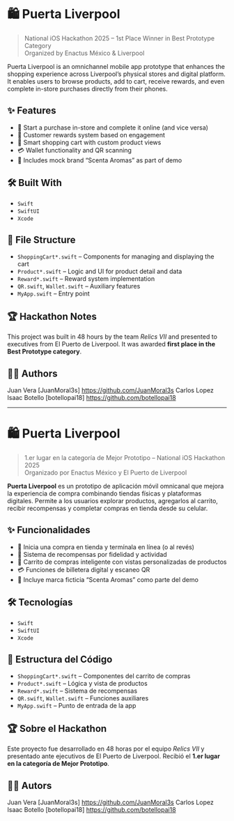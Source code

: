 # 🛍️ Puerta Liverpool

> National iOS Hackathon 2025 – 1st Place Winner in Best Prototype Category  
> Organized by Enactus México & Liverpool

Puerta Liverpool is an omnichannel mobile app prototype that enhances the shopping experience across Liverpool’s physical stores and digital platform. It enables users to browse products, add to cart, receive rewards, and even complete in-store purchases directly from their phones.

## ✨ Features

- 🔄 Start a purchase in-store and complete it online (and vice versa)
- 🎁 Customer rewards system based on engagement
- 🛒 Smart shopping cart with custom product views
- 💳 Wallet functionality and QR scanning
- 🌱 Includes mock brand “Scenta Aromas” as part of demo

## 🛠️ Built With

- `Swift`
- `SwiftUI`
- `Xcode`

## 📂 File Structure

- `ShoppingCart*.swift` – Components for managing and displaying the cart
- `Product*.swift` – Logic and UI for product detail and data
- `Reward*.swift` – Reward system implementation
- `QR.swift`, `Wallet.swift` – Auxiliary features
- `MyApp.swift` – Entry point

## 🏆 Hackathon Notes

This project was built in 48 hours by the team *Relics VII* and presented to executives from El Puerto de Liverpool. It was awarded **first place in the Best Prototype category**.

## 👨‍💻 Authors

Juan Vera [JuanMoral3s] https://github.com/JuanMoral3s
Carlos Lopez
Isaac Botello [botellopai18] https://github.com/botellopai18

---------------------------------------------------------------------------------------------------------------------------------------------------------------------------

# 🛍️ Puerta Liverpool

> 1.er lugar en la categoría de Mejor Prototipo – National iOS Hackathon 2025  
> Organizado por Enactus México y El Puerto de Liverpool

**Puerta Liverpool** es un prototipo de aplicación móvil omnicanal que mejora la experiencia de compra combinando tiendas físicas y plataformas digitales. Permite a los usuarios explorar productos, agregarlos al carrito, recibir recompensas y completar compras en tienda desde su celular.

## ✨ Funcionalidades

- 🔄 Inicia una compra en tienda y termínala en línea (o al revés)
- 🎁 Sistema de recompensas por fidelidad y actividad
- 🛒 Carrito de compras inteligente con vistas personalizadas de productos
- 💳 Funciones de billetera digital y escaneo QR
- 🌱 Incluye marca ficticia “Scenta Aromas” como parte del demo

## 🛠️ Tecnologías

- `Swift`
- `SwiftUI`
- `Xcode`

## 📂 Estructura del Código

- `ShoppingCart*.swift` – Componentes del carrito de compras
- `Product*.swift` – Lógica y vista de productos
- `Reward*.swift` – Sistema de recompensas
- `QR.swift`, `Wallet.swift` – Funciones auxiliares
- `MyApp.swift` – Punto de entrada de la app

## 🏆 Sobre el Hackathon

Este proyecto fue desarrollado en 48 horas por el equipo *Relics VII* y presentado ante ejecutivos de El Puerto de Liverpool. Recibió el **1.er lugar en la categoría de Mejor Prototipo**.

## 👨‍💻 Autors

Juan Vera [JuanMoral3s] https://github.com/JuanMoral3s
Carlos Lopez
Isaac Botello [botellopai18] https://github.com/botellopai18
